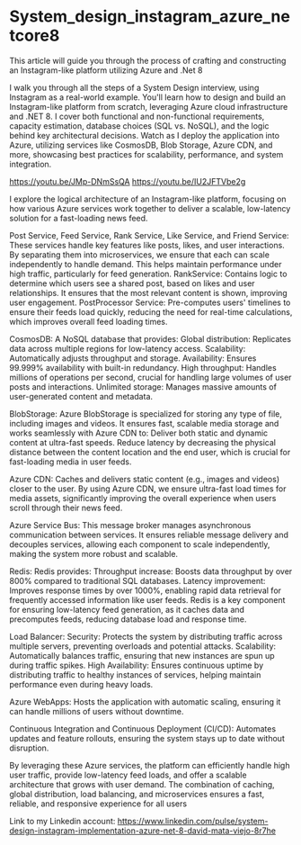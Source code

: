 # System_design_instagram_azure_netcore8

This article will guide you through the process of crafting and constructing an Instagram-like platform utilizing Azure and .Net 8

I walk you through all the steps of a System Design interview, using Instagram as a real-world example. You'll learn how to design and build an Instagram-like platform from scratch, leveraging Azure cloud infrastructure and .NET 8. I cover both functional and non-functional requirements, capacity estimation, database choices (SQL vs. NoSQL), and the logic behind key architectural decisions. Watch as I deploy the application into Azure, utilizing services like CosmosDB, Blob Storage, Azure CDN, and more, showcasing best practices for scalability, performance, and system integration.

https://youtu.be/JMp-DNmSsQA
https://youtu.be/IU2JFTVbe2g

I explore the logical architecture of an Instagram-like platform, focusing on how various Azure services work together to deliver a scalable, low-latency solution for a fast-loading news feed.

Post Service, Feed Service, Rank Service, Like Service, and Friend Service: These services handle key features like posts, likes, and user interactions. By separating them into microservices, we ensure that each can scale independently to handle demand. This helps maintain performance under high traffic, particularly for feed generation. RankService: Contains logic to determine which users see a shared post, based on likes and user relationships. It ensures that the most relevant content is shown, improving user engagement. PostProcessor Service: Pre-computes users' timelines to ensure their feeds load quickly, reducing the need for real-time calculations, which improves overall feed loading times.

CosmosDB: A NoSQL database that provides: Global distribution: Replicates data across multiple regions for low-latency access. Scalability: Automatically adjusts throughput and storage. Availability: Ensures 99.999% availability with built-in redundancy. High throughput: Handles millions of operations per second, crucial for handling large volumes of user posts and interactions. Unlimited storage: Manages massive amounts of user-generated content and metadata.

BlobStorage: Azure BlobStorage is specialized for storing any type of file, including images and videos. It ensures fast, scalable media storage and works seamlessly with Azure CDN to: Deliver both static and dynamic content at ultra-fast speeds. Reduce latency by decreasing the physical distance between the content location and the end user, which is crucial for fast-loading media in user feeds.

Azure CDN: Caches and delivers static content (e.g., images and videos) closer to the user. By using Azure CDN, we ensure ultra-fast load times for media assets, significantly improving the overall experience when users scroll through their news feed.

Azure Service Bus: This message broker manages asynchronous communication between services. It ensures reliable message delivery and decouples services, allowing each component to scale independently, making the system more robust and scalable.

Redis: Redis provides: Throughput increase: Boosts data throughput by over 800% compared to traditional SQL databases. Latency improvement: Improves response times by over 1000%, enabling rapid data retrieval for frequently accessed information like user feeds. Redis is a key component for ensuring low-latency feed generation, as it caches data and precomputes feeds, reducing database load and response time.

Load Balancer: Security: Protects the system by distributing traffic across multiple servers, preventing overloads and potential attacks. Scalability: Automatically balances traffic, ensuring that new instances are spun up during traffic spikes. High Availability: Ensures continuous uptime by distributing traffic to healthy instances of services, helping maintain performance even during heavy loads.

Azure WebApps: Hosts the application with automatic scaling, ensuring it can handle millions of users without downtime.

Continuous Integration and Continuous Deployment (CI/CD): Automates updates and feature rollouts, ensuring the system stays up to date without disruption.

By leveraging these Azure services, the platform can efficiently handle high user traffic, provide low-latency feed loads, and offer a scalable architecture that grows with user demand. The combination of caching, global distribution, load balancing, and microservices ensures a fast, reliable, and responsive experience for all users

Link to my Linkedin account:
https://www.linkedin.com/pulse/system-design-instagram-implementation-azure-net-8-david-mata-viejo-8r7he
